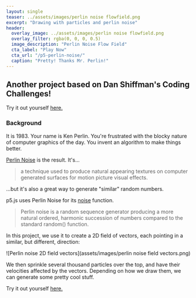 ```yaml
---
layout: single
teaser: ../assets/images/perlin noise flowfield.png
excerpt: "Drawing with particles and perlin noise"
header:
  overlay_image: ../assets/images/perlin noise flowfield.png
  overlay_filter: rgba(0, 0, 0, 0.5)
  image_description: "Perlin Noise Flow Field"
  cta_label: "Play Now"
  cta_url: "/p5-perlin-noise/"
  caption: "Pretty! Thanks Mr. Perlin!"
---
```

## Another project based on Dan Shiffman's Coding Challenges!

Try it out yourself [here.](/p5-perlin-noise/)

### Background

It is 1983. Your name is Ken Perlin. You're frustrated with the blocky nature of computer graphics of the day. You invent an algorithm to make things better.

[Perlin Noise](https://en.wikipedia.org/wiki/Perlin_noise) is the result. It's...

> a technique used to produce natural appearing textures on computer generated surfaces for motion picture visual effects.

...but it's also a great way to generate "similar" random numbers.

p5.js uses Perlin Noise for its [noise](https://p5js.org/reference/#/p5/noise) function.

> Perlin noise is a random sequence generator producing a more natural ordered, harmonic succession of numbers compared to the standard random() function.

In this project, we use it to create a 2D field of vectors, each pointing in a similar, but different, direction:

![Perlin noise 2D field vectors](assets/images/perlin noise field vectors.png)

We then sprinkle several thousand particles over the top, and have their velocities affected by the vectors. Depending on how we draw them, we can generate some pretty cool stuff.

Try it out yourself [here.](/p5-perlin-noise/)
